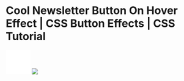 # Cool Newsletter Button On Hover Effect | CSS Button Effects | CSS Tutorial

![Screenshot](./checked.png)
![](https://media.giphy.com/media/mD5XyeZ3BybdvPiGGK/giphy.gif)
 